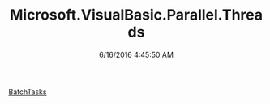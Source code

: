 ﻿---
title: Microsoft.VisualBasic.Parallel.Threads
date: 6/16/2016 4:45:50 AM
---

[BatchTasks](T-Microsoft.VisualBasic.Parallel.Threads.BatchTasks.html)
